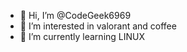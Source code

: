 - 👋 Hi, I’m @CodeGeek6969
- 👀 I’m interested in valorant and coffee
- 🌱 I’m currently learning LINUX
<!---
CodeGeek6969/CodeGeek6969 is a ✨ special ✨ repository because its `README.md` (this file) appears on your GitHub profile.
You can click the Preview link to take a look at your changes.
--->
